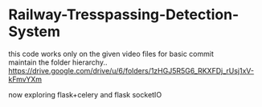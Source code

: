 # Railway-Tresspassing-Detection-System

this code works only on the given video files for basic commit\
maintain the folder hierarchy..
https://drive.google.com/drive/u/6/folders/1zHGJ5R5G6_RKXFDj_rUsj1xV-kFmvYXm

now exploring flask+celery and flask socketIO